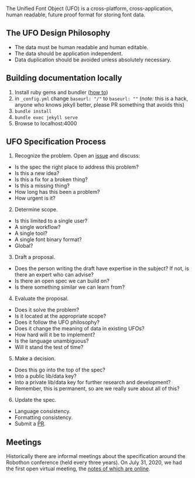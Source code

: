 The Unified Font Object (UFO) is a cross-platform, cross-application, human readable, future proof format for storing font data.

## The UFO Design Philosophy
* The data must be human readable and human editable.
* The data should be application independent.
* Data duplication should be avoided unless absolutely necessary.

## Building documentation locally
1. Install ruby gems and bundler ([how to](https://idratherbewriting.com/jekylldoctheme-separate-outputs/mydoc/mydoc_install_dependencies.html))
2. in `_config.yml` change `baseurl: "/"` to `baseurl: ""` (_note:_ this is a hack, anyone who knows jekyll better, please PR something that avoids this)
3. `bundle install`
4. `bundle exec jekyll serve`
5. Browse to localhost:4000

## UFO Specification Process

1. Recognize the problem.
Open an [issue](https://github.com/unified-font-object/ufo-spec/issues) and discuss:
* Is the spec the right place to address this problem?
* Is this a new idea?
* Is this a fix for a broken thing?
* Is this a missing thing?
* How long has this been a problem?
* How urgent is it?

2. Determine scope.
* Is this limited to a single user?
* A single workflow?
* A single tool?
* A single font binary format?
* Global?

3. Draft a proposal.
* Does the person writing the draft have expertise in the subject? If not, is there an expert who can advise?
* Is there an open spec we can build on?
* Is there something similar we can learn from?

4. Evaluate the proposal.
* Does it solve the problem?
* Is it located at the appropriate scope?
* Does it follow the UFO philosophy?
* Does it change the meaning of data in existing UFOs?
* How hard will it be to implement?
* Is the language unambiguous?
* Will it stand the test of time?

5. Make a decision.
* Does this go into the top of the spec?
* Into a public lib/data key?
* Into a private lib/data key for further research and development?
* Remember, this is permanent, so are we really sure about all of this?

6. Update the spec.
* Language consistency.
* Formatting consistency.
* Submit a [PR](https://github.com/unified-font-object/ufo-spec/pulls).


## Meetings
Historically there are informal meetings about the specification around the Robothon conference (held every three years). On July 31, 2020, we had the first open virtual meeting, the [notes of which are online](https://docs.google.com/document/d/1REf695Yxnu3aj_UqcVfF0WTyV8PUaPo-r6duEHxtj48/edit).
